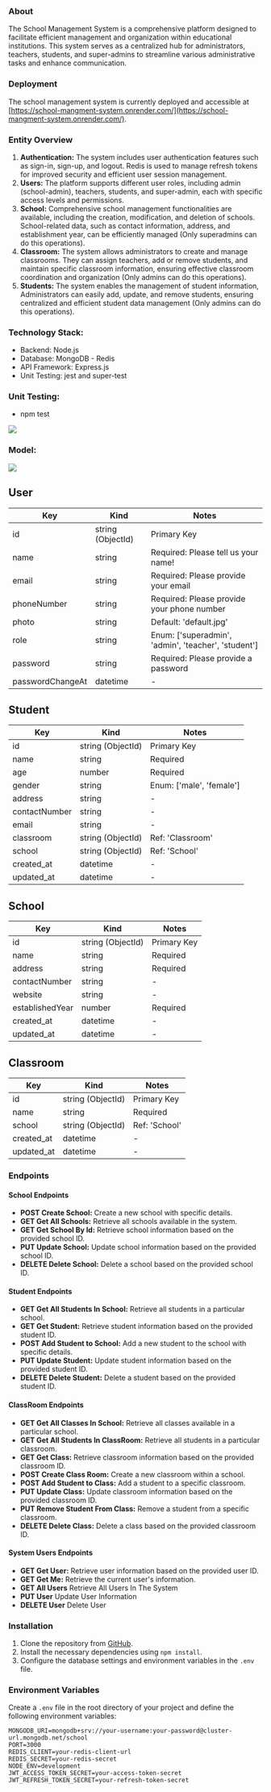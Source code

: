### About

The School Management System is a comprehensive platform designed to facilitate efficient management and organization within educational institutions. This system serves as a centralized hub for administrators, teachers, students, and super-admins to streamline various administrative tasks and enhance communication.

### Deployment

The school management system is currently deployed and accessible at [https://school-mangment-system.onrender.com/](https://school-mangment-system.onrender.com/).

### Entity Overview

1. **Authentication:** The system includes user authentication features such as sign-in, sign-up, and logout. Redis is used to manage refresh tokens for improved security and efficient user session management.
2. **Users:** The platform supports different user roles, including admin (school-admin), teachers, students, and super-admin, each with specific access levels and permissions.
3. **School:** Comprehensive school management functionalities are available, including the creation, modification, and deletion of schools. School-related data, such as contact information, address, and establishment year, can be efficiently managed (Only superadmins can do this operations).
4. **Classroom:** The system allows administrators to create and manage classrooms. They can assign teachers, add or remove students, and maintain specific classroom information, ensuring effective classroom coordination and organization (Only admins can do this operations).
5. **Students:** The system enables the management of student information, Administrators can easily add, update, and remove students, ensuring centralized and efficient student data management (Only admins can do this operations).
    

### Technology Stack:

- Backend: Node.js
- Database: MongoDB - Redis
- API Framework: Express.js
- Unit Testing: jest and super-test
    

### Unit Testing:

- npm test
    

<img src="https://content.pstmn.io/b332eb67-5a5e-4253-b1ad-8c426bce4ed0/U2NyZWVuc2hvdCAyMDIzLTEwLTI0IDA1MTYxNS5wbmc=">

### Model:

<img src="https://content.pstmn.io/dd198c59-9afa-46dc-a28e-ad4907452bec/Z3JhcGh2aXoucG5n">

## User

| Key | Kind | Notes |
| --- | --- | --- |
| id | string (ObjectId) | Primary Key |
| name | string | Required: Please tell us your name! |
| email | string | Required: Please provide your email |
| phoneNumber | string | Required: Please provide your phone number |
| photo | string | Default: 'default.jpg' |
| role | string | Enum: \['superadmin', 'admin', 'teacher', 'student'\] |
| password | string | Required: Please provide a password |
| passwordChangeAt | datetime | \- |

## Student

| Key | Kind | Notes |
| --- | --- | --- |
| id | string (ObjectId) | Primary Key |
| name | string | Required |
| age | number | Required |
| gender | string | Enum: \['male', 'female'\] |
| address | string | \- |
| contactNumber | string | \- |
| email | string | \- |
| classroom | string (ObjectId) | Ref: 'Classroom' |
| school | string (ObjectId) | Ref: 'School' |
| created_at | datetime | \- |
| updated_at | datetime | \- |

## School

| Key | Kind | Notes |
| --- | --- | --- |
| id | string (ObjectId) | Primary Key |
| name | string | Required |
| address | string | Required |
| contactNumber | string | \- |
| website | string | \- |
| establishedYear | number | Required |
| created_at | datetime | \- |
| updated_at | datetime | \- |

## Classroom

| Key | Kind | Notes |
| --- | --- | --- |
| id | string (ObjectId) | Primary Key |
| name | string | Required |
| school | string (ObjectId) | Ref: 'School' |
| created_at | datetime | \- |
| updated_at | datetime | \- |

### Endpoints

#### School Endpoints

- **POST Create School:** Create a new school with specific details.
- **GET Get All Schools:** Retrieve all schools available in the system.
- **GET Get School By Id:** Retrieve school information based on the provided school ID.
- **PUT Update School:** Update school information based on the provided school ID.
- **DELETE Delete School:** Delete a school based on the provided school ID.
    

#### Student Endpoints

- **GET Get All Students In School:** Retrieve all students in a particular school.
- **GET Get Student:** Retrieve student information based on the provided student ID.
- **POST Add Student to School:** Add a new student to the school with specific details.
- **PUT Update Student:** Update student information based on the provided student ID.
- **DELETE Delete Student:** Delete a student based on the provided student ID.
    

#### ClassRoom Endpoints

- **GET Get All Classes In School:** Retrieve all classes available in a particular school.
- **GET Get All Students In ClassRoom:** Retrieve all students in a particular classroom.
- **GET Get Class:** Retrieve classroom information based on the provided classroom ID.
- **POST Create Class Room:** Create a new classroom within a school.
- **POST Add Student to Class:** Add a student to a specific classroom.
- **PUT Update Class:** Update classroom information based on the provided classroom ID.
- **PUT Remove Student From Class:** Remove a student from a specific classroom.
- **DELETE Delete Class:** Delete a class based on the provided classroom ID.
    

#### System Users Endpoints

- **GET Get User:** Retrieve user information based on the provided user ID.
- **GET Get Me:** Retrieve the current user's information.
- **GET All Users** Retrieve All Users In The System
- **PUT User** Update User Information
- **DELETE User** Delete User
    

### Installation

1. Clone the repository from [GitHub](https://github.com/Ahmedhossamdev/School_Management_Api).
2. Install the necessary dependencies using `npm install`.
3. Configure the database settings and environment variables in the `.env` file.
    

### Environment Variables

Create a `.env` file in the root directory of your project and define the following environment variables:

``` plaintext
MONGODB_URI=mongodb+srv://your-username:your-password@cluster-url.mongodb.net/school
PORT=3000
REDIS_CLIENT=your-redis-client-url
REDIS_SECRET=your-redis-secret
NODE_ENV=development
JWT_ACCESS_TOKEN_SECRET=your-access-token-secret
JWT_REFRESH_TOKEN_SECRET=your-refresh-token-secret

 ```
